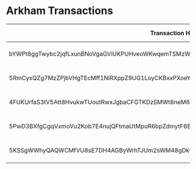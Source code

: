 # Arkham Transactions

| Transaction Hash | From Address | From Label | To Address | To Label | Token Name | Token Symbol | Unit Value | Historical USD |
|------------------|--------------|------------|------------|----------|------------|--------------|------------|----------------|
| bYWPt8ggTwybc2jqfLxunBNoVgaGViUKPUHveoWKwqemTSMzWfxfhRgU6dXU3twD3ysZYTWBy3XdpRgkGyaWfDf | EnSawje2vQSQKtGbPYdXEuYKm2sHgeLKJTqCmrDErKEA | EnSawje2vQSQKtGbPYdXEuYKm2sHgeLKJTqCmrDErKEA | 8qNUJnnJe6beLe1GPpRaw3m9qD7bk2JarJScpqfCdkEH | OKX Deposit (8qNUJ) | Solana | SOL | 43435 | 8034606.3 |
| 5RmCyxQZg7MzZPjbVHgTEcMff1NiRXppZ9UG1LoyCKBxxPXoeYaRGgKfKkgKSR8t9DbdVPy4ZF72HcKMtMf2zH3X | EnSawje2vQSQKtGbPYdXEuYKm2sHgeLKJTqCmrDErKEA | EnSawje2vQSQKtGbPYdXEuYKm2sHgeLKJTqCmrDErKEA | 8qNUJnnJe6beLe1GPpRaw3m9qD7bk2JarJScpqfCdkEH | OKX Deposit (8qNUJ) | Solana | SOL | 34555 | 4900590.1 |
| 4FUKUrfaS3tV5Att8HvukwTUoutRwxJgbaCFGTKDzSMWt8neM6SmuyqAi3iEDvTbUq2sCeoVwXH93WvvAR8G6wg5 | EnSawje2vQSQKtGbPYdXEuYKm2sHgeLKJTqCmrDErKEA | EnSawje2vQSQKtGbPYdXEuYKm2sHgeLKJTqCmrDErKEA | 8qNUJnnJe6beLe1GPpRaw3m9qD7bk2JarJScpqfCdkEH | OKX Deposit (8qNUJ) | Solana | SOL | 18403 | 3298185.66 |
| 5PwD3BXfgCgqVxmoVu2Kob7E4nujQFtmaUtMpuR6bpZdmytF6BCaxFLFh6bEfS3eXPBwophNpK6NBUK7QS8ASRTt | EnSawje2vQSQKtGbPYdXEuYKm2sHgeLKJTqCmrDErKEA | EnSawje2vQSQKtGbPYdXEuYKm2sHgeLKJTqCmrDErKEA | 8qNUJnnJe6beLe1GPpRaw3m9qD7bk2JarJScpqfCdkEH | OKX Deposit (8qNUJ) | Solana | SOL | 19816.92 | 2510606.22 |
| 5KSSgWWhyQAQWCMfVU8sE7DH4AGByWrhTJUm2sWM48gDkGviNkopCZxsqgU8R9JaC78d4PPjPtZUmRaj819JQ1uT | EnSawje2vQSQKtGbPYdXEuYKm2sHgeLKJTqCmrDErKEA | EnSawje2vQSQKtGbPYdXEuYKm2sHgeLKJTqCmrDErKEA | 8qNUJnnJe6beLe1GPpRaw3m9qD7bk2JarJScpqfCdkEH | OKX Deposit (8qNUJ) | Solana | SOL | 18990 | 2405843.1 | 